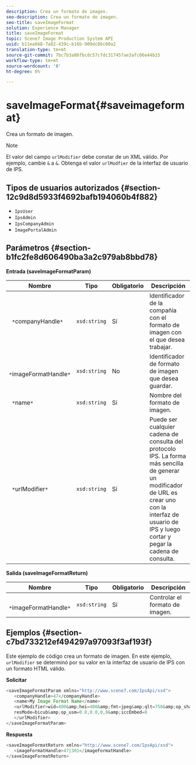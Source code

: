 ```yaml
---
description: Crea un formato de imagen.
seo-description: Crea un formato de imagen.
seo-title: saveImageFormat
solution: Experience Manager
title: saveImageFormat
topic: Scene7 Image Production System API
uuid: b11ea668-7a82-439c-b16b-909dc86c00a2
translation-type: tm+mt
source-git-commit: 7bc7b3a86fbcdc57cfdc31745fae3afc06e44b15
workflow-type: tm+mt
source-wordcount: '0'
ht-degree: 0%

---
```



# saveImageFormat{#saveimageformat}

Crea un formato de imagen.

>[!NOTE]
>
>El valor del campo `urlModifier` debe constar de un XML válido. Por ejemplo, cambie `&` a `&`. Obtenga el valor `urlModfier` de la interfaz de usuario de IPS.

## Tipos de usuarios autorizados {#section-12c9d8d5933f4692bafb194060b4f882}

* `IpsUser`
* `IpsAdmin`
* `IpsCompanyAdmin`
* `ImagePortalAdmin`

## Parámetros {#section-b1fc2fe8d606490ba3a2c979ab8bbd78}

**Entrada (saveImageFormatParam)**

| Nombre | Tipo | Obligatorio | Descripción |
|---|---|---|---|
| ` *`companyHandle`*` | `xsd:string` | Sí | Identificador de la compañía con el formato de imagen con el que desea trabajar. |
| ` *`imageFormatHandle`*` | `xsd:string` | No | Identificador de formato de imagen que desea guardar. |
| ` *`name`*` | `xsd:string` | Sí | Nombre del formato de imagen. |
| ` *`urlModifier`*` | `xsd:string` | Sí | Puede ser cualquier cadena de consulta del protocolo IPS. La forma más sencilla de generar un modificador de URL es crear uno con la interfaz de usuario de IPS y luego cortar y pegar la cadena de consulta. |

**Salida (saveImageFormatReturn)**

| Nombre | Tipo | Obligatorio | Descripción |
|---|---|---|---|
| ` *`imageFormatHandle`*` | `xsd:string` | Sí | Controlar el formato de imagen. |

## Ejemplos {#section-c7bd733212ef494297a97093f3af193f}

Este ejemplo de código crea un formato de imagen. En este ejemplo, `urlModifier` se determinó por su valor en la interfaz de usuario de IPS con un formato HTML válido.

**Solicitar**

```java
<saveImageFormatParam xmlns="http://www.scene7.com/IpsApi/xsd"> 
   <companyHandle>47</companyHandle> 
   <name>My Image Format Name</name> 
   <urlModifier>wid=400&amp;hei=400&amp;fmt=jpeg&amp;qlt=750&amp;op_sharpen=0&amp; 
   resMode=bicub&amp;op_usm=0.0,0.0,0,0&amp;iccEmbed=0 
   </urlModifier> 
</saveImageFormatParam>
```

**Respuesta**

```java
<saveImageFormatReturn xmlns="http://www.scene7.com/IpsApi/xsd"> 
   <imageFormatHandle>47|301</imageFormatHandle> 
</saveImageFormatReturn>
```

